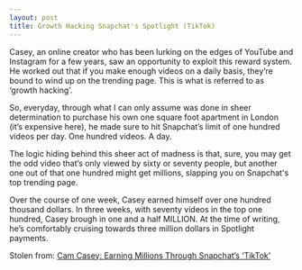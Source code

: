 ```yaml
---
layout: post
title: Growth Hacking Snapchat's Spotlight (TikTok)
---
```



Casey, an online creator who has been lurking on the edges of YouTube and Instagram for a few years, saw an opportunity to exploit this reward system. He worked out that if you make enough videos on a daily basis, they’re bound to wind up on the trending page. This is what is referred to as ‘growth hacking’.

So, everyday, through what I can only assume was done in sheer determination to purchase his own one square foot apartment in London (it’s expensive here), he made sure to hit Snapchat’s limit of one hundred videos per day. One hundred videos. A day.

The logic hiding behind this sheer act of madness is that, sure, you may get the odd video that’s only viewed by sixty or seventy people, but another one out of that one hundred might get millions, slapping you on Snapchat's top trending page. 

Over the course of one week, Casey earned himself over one hundred thousand dollars. In three weeks, with seventy videos in the top one hundred, Casey brough in one and a half MILLION. At the time of writing, he’s comfortably cruising towards three million dollars in Spotlight payments.


Stolen from: [Cam Casey: Earning Millions Through Snapchat’s ‘TikTok’](https://replayed.co/posts/cam-casey-earning-millions-through-snapchat-s-tiktok)